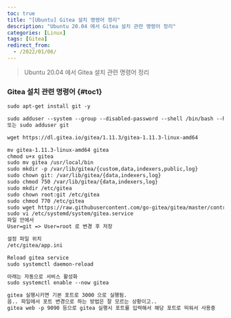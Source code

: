```yaml
---
toc: true
title: "[Ubuntu] Gitea 설치 명령어 정리"
description: "Ubuntu 20.04 에서 Gitea 설치 관련 명령어 정리"
categories: [Linux]
tags: [Gitea]
redirect_from:
  - /2022/01/06/
---
```


> Ubuntu 20.04 에서 Gitea 설치 관련 명령어 정리

### Gitea 설치 관련 명령어 {#toc1}

```md
sudo apt-get install git -y

sudo adduser --system --group --disabled-password --shell /bin/bash --home /home/git --gecos 'Git Version Control' git
또는 sudo adduser git

wget https://dl.gitea.io/gitea/1.11.3/gitea-1.11.3-linux-amd64

mv gitea-1.11.3-linux-amd64 gitea
chmod u+x gitea
sudo mv gitea /usr/local/bin
sudo mkdir -p /var/lib/gitea/{custom,data,indexers,public,log}
sudo chown git: /var/lib/gitea/{data,indexers,log}
sudo chmod 750 /var/lib/gitea/{data,indexers,log}
sudo mkdir /etc/gitea
sudo chown root:git /etc/gitea
sudo chmod 770 /etc/gitea
sudo wget https://raw.githubusercontent.com/go-gitea/gitea/master/contrib/systemd/gitea.service -P /etc/systemd/system/
sudo vi /etc/systemd/system/gitea.service
파일 안에서
User=git => User=root 로 변경 후 저장

설정 파일 위치
/etc/gitea/app.ini

Reload gitea service
sudo systemctl daemon-reload

아래는 자동으로 서비스 활성화
sudo systemctl enable --now gitea

gitea 실행시키면 기본 포트로 3000 으로 실행됨. 
음.. 파일에서 포트 변경으로 하는 방법은 잘 모르는 상황이고..
gitea web -p 9090 등으로 gitea 실행시 포트를 입력해서 해당 포트로 띄워서 사용중
```

[^1]: This is a footnote.

[kramdown]: https://kramdown.gettalong.org/
[My Blog]: https://marindie.github.io
